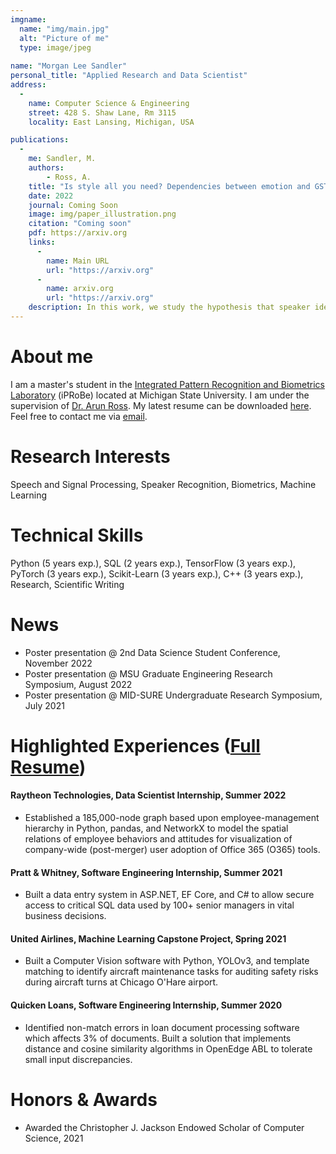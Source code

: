 ```yaml
---
imgname: 
  name: "img/main.jpg"
  alt: "Picture of me"
  type: image/jpeg
  
name: "Morgan Lee Sandler"
personal_title: "Applied Research and Data Scientist"
address: 
  - 
    name: Computer Science & Engineering 
    street: 428 S. Shaw Lane, Rm 3115
    locality: East Lansing, Michigan, USA

publications:
  - 
    me: Sandler, M. 
    authors:
        - Ross, A.
    title: "Is style all you need? Dependencies between emotion and GST-based speaker recognition"
    date: 2022
    journal: Coming Soon 
    image: img/paper_illustration.png
    citation: "Coming soon"
    pdf: https://arxiv.org
    links:
      -
        name: Main URL
        url: "https://arxiv.org"
      -
        name: arxiv.org 
        url: "https://arxiv.org"
    description: In this work, we study the hypothesis that speaker identity embeddings extracted from speech samples may be used for detection and classification of emotion. In particular, we show that emotions can be effectively identified by learning speaker identities by use of a 1-D Triplet Convolutional Neural Network (CNN) & Global Style Token (GST) scheme (e.g., DeepTalk Network) and reusing the trained speaker recognition model weights to generate features in the emotion classification domain.
---
```

# About me

I am a master's student in the [Integrated Pattern Recognition and Biometrics Laboratory](https://iprobe.cse.msu.edu) (iPRoBe) located at Michigan State University. I am under the supervision of [Dr. Arun Ross](https://rossarun.wixsite.com/arun-ross). My latest resume can be downloaded [here](/resume/morgansandlerresume.pdf). Feel free to contact me via [email](mailto:sandle20@msu.edu).
# Research Interests
Speech and Signal Processing, Speaker Recognition, Biometrics, Machine Learning
# Technical Skills
Python (5 years exp.), SQL (2 years exp.), TensorFlow (3 years exp.), PyTorch (3 years exp.), Scikit-Learn (3 years exp.), C++ (3 years exp.), Research, Scientific Writing 
# News
 - Poster presentation @ 2nd Data Science Student Conference, November 2022
 - Poster presentation @ MSU Graduate Engineering Research Symposium, August 2022 
 - Poster presentation @ MID-SURE Undergraduate Research Symposium, July 2021
# Highlighted Experiences ([Full Resume](/resume/morgansandlerresume.pdf))
 #### Raytheon Technologies, Data Scientist Internship, Summer 2022
 - Established a 185,000-node graph based upon employee-management hierarchy in Python, pandas, and NetworkX to model the spatial relations of employee behaviors and attitudes for visualization of company-wide (post-merger) user adoption of Office 365 (O365) tools.

 #### Pratt & Whitney, Software Engineering Internship, Summer 2021
 - Built a data entry system in ASP.NET, EF Core, and C# to allow secure access to critical SQL data used by 100+ senior managers in vital business decisions. 
 #### United Airlines, Machine Learning Capstone Project, Spring 2021
 - Built a Computer Vision software with Python, YOLOv3, and template matching to identify aircraft maintenance tasks for auditing safety risks during aircraft turns at Chicago O'Hare airport. 

 #### Quicken Loans, Software Engineering Internship, Summer 2020
 - Identified non-match errors in loan document processing software which affects 3% of documents. Built a solution that implements distance and cosine similarity algorithms in OpenEdge ABL to tolerate small input discrepancies.
# Honors & Awards
 - Awarded the Christopher J. Jackson Endowed Scholar of Computer Science, 2021
